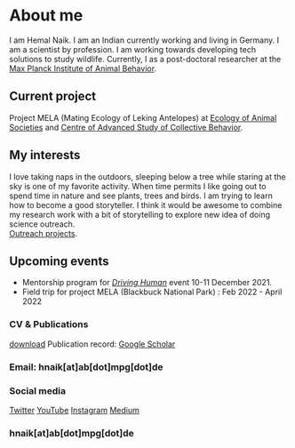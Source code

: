 # About me  
I am Hemal Naik. I am an Indian currently working and living in Germany. I am a scientist by profession. 
I am working towards developing tech solutions to study wildlife. 
Currently, I as a post-doctoral researcher at the [Max Planck Institute of Animal Behavior](https://www.ab.mpg.de/). 

## Current project
Project MELA (Mating Ecology of Leking Antelopes) at [Ecology of Animal Societies](https://www.ab.mpg.de/crofoot) and [Centre of Advanced Study of Collective Behavior](https://www.exc.uni-konstanz.de/collective-behaviour/).

## My interests
I love taking naps in the outdoors, sleeping below a tree while staring at the sky is one of my favorite activity. 
When time permits I like going out to spend time in nature and see plants, trees and birds. I am trying to learn how to become a good storyteller. 
I think it would be awesome to combine my research work with a bit of storytelling to explore new idea of doing science outreach.  
[Outreach projects](/about/outreach). 

## Upcoming events   
- Mentorship program for [_Driving Human_](https://drivingthehuman.com/) event 10-11 December 2021.
- Field trip for project MELA (Blackbuck National Park) : Feb 2022 - April 2022

### CV & Publications 
[download](/cv/Resume.pdf) 
Publication record: [Google Scholar](https://scholar.google.de/citations?user=iWIresYAAAAJ&hl=en)

### Email: hnaik[at]ab[dot]mpg[dot]de

### Social media
[Twitter](https://twitter.com/hmnaik) [YouTube](https://www.youtube.com/channel/UCFERZcpt3g0wQzTgtil1HIA?view_as=subscriber)  [Instagram](https://www.instagram.com/walking_naik/?hl=en)  [Medium](https://medium.com/@hemalnaik)

### hnaik[at]ab[dot]mpg[dot]de
